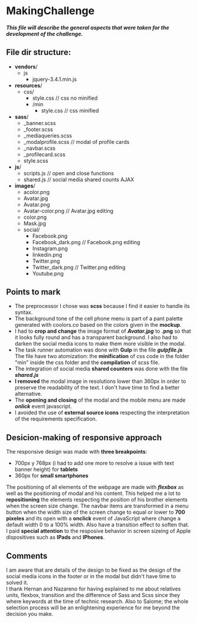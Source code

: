 # MakingChallenge
##### This file will describe the general aspects that were taken for the development of the challenge.

## File dir structure:

- **vendors**/
  - js
    - jquery-3.4.1.min.js
- **resources**/
  - css/
    - style.css // css no minified
    - /min
      - style.css // css minified
- **sass**/
   - _banner.scss
   - _footer.scss
   - _mediaqueries.scss
   - _modalprofile.scss // modal of profile cards
   - _navbar.scss
   - _profilecard.scss
   - style.scss
- **js**/
   - scripts.js // open and close functions
   - shared.js // social media shared counts AJAX
- **images**/
   - acolor.png
   - Avatar.jpg
   - Avatar.png
   - Avatar-color.png // Avatar.jpg editing
   - color.png
   - Mask.jpg
   - social/
     - Facebook.png
     - Facebook_dark.png // Facebook.png editing
     - Instagram.png
     - linkedin.png
     - Twitter.png
     - Twitter_dark.png // Twitter.png editing
     - Youtube.png
     
##  Points to mark

- The preprocessor I chose was **scss** because I find it easier to handle its syntax.
- The background tone of the cell phone menu is part of a pant palette generated with coolors.co based on the colors given in the **mockup**.
- I had to **crop and change** the image format of ***Avatar.jpg*** to **.png** so that it looks fully round and has a transparent background. I also had to darken the social media icons to make them more visible in the modal.
- The task runner automation was done with **Gulp** in the file ***gulpfile.js*** The file have two atomization: the **minification** of css code in the folder "min" inside the css folder and the **compilation** of scss file.
- The integration of social media **shared counters** was done with the file ***shared.js***
- **I removed** the modal image in resolutions lower than 360px in order to preserve the readability of the text.  I don't have time to find a better alternative.
- The **opening and closing** of the modal and the mobile menu are made ***onlick*** event javascript.
- I avoided the use of **external source icons** respecting the interpretation of the requirements specification.

## Desicion-making of responsive approach

The responsive design was made with **three breakpoints**:</br>

- 700px y 768px (i had to add one more to resolve a issue with text banner height) for **tablets**
- 360px for **small smartphones**</br>

The positioning of all elements of the webpage are made with ***flexbox*** as well as the positioning of modal and his content. This helped me a lot to **repositioning** the elements respecting the position of his brother elements when the screen size change.
The navbar items are transformed in a menu button when the width size of the screen change to equal or lower to **700 pixeles** and its open with a **onclick** event of JavaScript where change a default width 0 to a 100% width. Also have a transition effect to soften that.</br>
I paid **special attention** to the resposive behavior in screen sizeing of Apple dispositives such as **IPads** and **IPhones**.

## Comments

I am aware that are details of the design to be fixed as the design of the social media icons in the footer or in the modal but didn't have time to solved it.</br>
I thank Hernan and Nazareno for having explained to me about relatives units, flexbox, transition and the difference of Sass and Scss since they where keywords at the time of technic research. Also to Salome; the whole selection process will be an enlightening experience for me beyond the decision you make.

